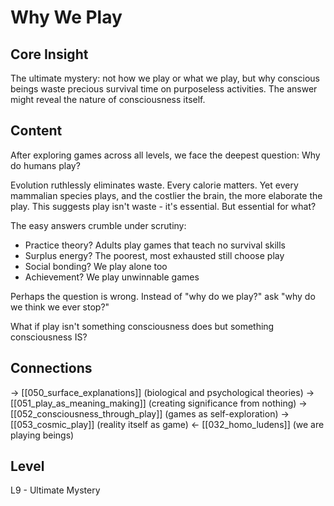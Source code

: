 # Why We Play
## Core Insight
The ultimate mystery: not how we play or what we play, but why conscious beings waste precious survival time on purposeless activities. The answer might reveal the nature of consciousness itself.

## Content
After exploring games across all levels, we face the deepest question: Why do humans play?

Evolution ruthlessly eliminates waste. Every calorie matters. Yet every mammalian species plays, and the costlier the brain, the more elaborate the play. This suggests play isn't waste - it's essential. But essential for what?

The easy answers crumble under scrutiny:
- Practice theory? Adults play games that teach no survival skills
- Surplus energy? The poorest, most exhausted still choose play
- Social bonding? We play alone too
- Achievement? We play unwinnable games

Perhaps the question is wrong. Instead of "why do we play?" ask "why do we think we ever stop?" 

What if play isn't something consciousness does but something consciousness IS?

## Connections
→ [[050_surface_explanations]] (biological and psychological theories)
→ [[051_play_as_meaning_making]] (creating significance from nothing)
→ [[052_consciousness_through_play]] (games as self-exploration)
→ [[053_cosmic_play]] (reality itself as game)
← [[032_homo_ludens]] (we are playing beings)

## Level
L9 - Ultimate Mystery